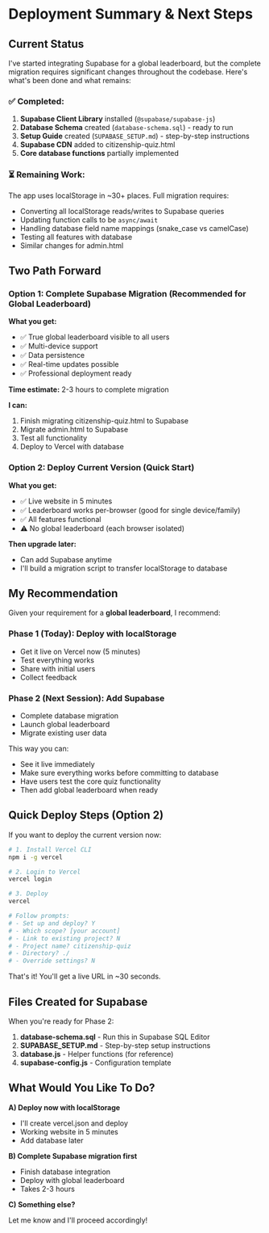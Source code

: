 # Deployment Summary & Next Steps

## Current Status

I've started integrating Supabase for a global leaderboard, but the complete migration requires significant changes throughout the codebase. Here's what's been done and what remains:

### ✅ Completed:
1. **Supabase Client Library** installed (`@supabase/supabase-js`)
2. **Database Schema** created (`database-schema.sql`) - ready to run
3. **Setup Guide** created (`SUPABASE_SETUP.md`) - step-by-step instructions
4. **Supabase CDN** added to citizenship-quiz.html
5. **Core database functions** partially implemented

### ⏳ Remaining Work:

The app uses localStorage in ~30+ places. Full migration requires:
- Converting all localStorage reads/writes to Supabase queries
- Updating function calls to be `async/await`
- Handling database field name mappings (snake_case vs camelCase)
- Testing all features with database
- Similar changes for admin.html

## Two Path Forward

### **Option 1: Complete Supabase Migration (Recommended for Global Leaderboard)**

**What you get:**
- ✅ True global leaderboard visible to all users
- ✅ Multi-device support
- ✅ Data persistence
- ✅ Real-time updates possible
- ✅ Professional deployment ready

**Time estimate:** 2-3 hours to complete migration

**I can:**
1. Finish migrating citizenship-quiz.html to Supabase
2. Migrate admin.html to Supabase
3. Test all functionality
4. Deploy to Vercel with database

### **Option 2: Deploy Current Version (Quick Start)**

**What you get:**
- ✅ Live website in 5 minutes
- ✅ Leaderboard works per-browser (good for single device/family)
- ✅ All features functional
- ⚠️ No global leaderboard (each browser isolated)

**Then upgrade later:**
- Can add Supabase anytime
- I'll build a migration script to transfer localStorage to database

## My Recommendation

Given your requirement for a **global leaderboard**, I recommend:

### **Phase 1 (Today): Deploy with localStorage**
- Get it live on Vercel now (5 minutes)
- Test everything works
- Share with initial users
- Collect feedback

### **Phase 2 (Next Session): Add Supabase**
- Complete database migration
- Launch global leaderboard
- Migrate existing user data

This way you can:
- See it live immediately
- Make sure everything works before committing to database
- Have users test the core quiz functionality
- Then add global leaderboard when ready

## Quick Deploy Steps (Option 2)

If you want to deploy the current version now:

```bash
# 1. Install Vercel CLI
npm i -g vercel

# 2. Login to Vercel
vercel login

# 3. Deploy
vercel

# Follow prompts:
# - Set up and deploy? Y
# - Which scope? [your account]
# - Link to existing project? N
# - Project name? citizenship-quiz
# - Directory? ./
# - Override settings? N
```

That's it! You'll get a live URL in ~30 seconds.

## Files Created for Supabase

When you're ready for Phase 2:

1. **database-schema.sql** - Run this in Supabase SQL Editor
2. **SUPABASE_SETUP.md** - Step-by-step setup instructions
3. **database.js** - Helper functions (for reference)
4. **supabase-config.js** - Configuration template

## What Would You Like To Do?

**A) Deploy now with localStorage**
- I'll create vercel.json and deploy
- Working website in 5 minutes
- Add database later

**B) Complete Supabase migration first**
- Finish database integration
- Deploy with global leaderboard
- Takes 2-3 hours

**C) Something else?**

Let me know and I'll proceed accordingly!
